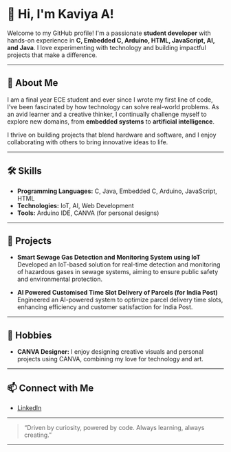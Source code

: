 # 👋 Hi, I'm Kaviya A!

Welcome to my GitHub profile! I'm a passionate **student developer** with hands-on experience in **C, Embedded C, Arduino, HTML, JavaScript, AI, and Java**. I love experimenting with technology and building impactful projects that make a difference.

---

## 🚀 About Me

I am a final year ECE student and ever since I wrote my first line of code, I’ve been fascinated by how technology can solve real-world problems. As an avid learner and a creative thinker, I continually challenge myself to explore new domains, from **embedded systems** to **artificial intelligence**.

I thrive on building projects that blend hardware and software, and I enjoy collaborating with others to bring innovative ideas to life.

---

## 🛠️ Skills

- **Programming Languages:** C, Java, Embedded C, Arduino, JavaScript, HTML
- **Technologies:** IoT, AI, Web Development
- **Tools:** Arduino IDE, CANVA (for personal designs)

---

## 🌟 Projects

- **Smart Sewage Gas Detection and Monitoring System using IoT**  
  Developed an IoT-based solution for real-time detection and monitoring of hazardous gases in sewage systems, aiming to ensure public safety and environmental protection.

- **AI Powered Customised Time Slot Delivery of Parcels (for India Post)**  
  Engineered an AI-powered system to optimize parcel delivery time slots, enhancing efficiency and customer satisfaction for India Post.

---

## 🎨 Hobbies

- **CANVA Designer:** I enjoy designing creative visuals and personal projects using CANVA, combining my love for technology and art.

---

## 📫 Connect with Me


- [LinkedIn](https://www.linkedin.com/in/kaviya-a-236703258)

---

> “Driven by curiosity, powered by code. Always learning, always creating.”

---



